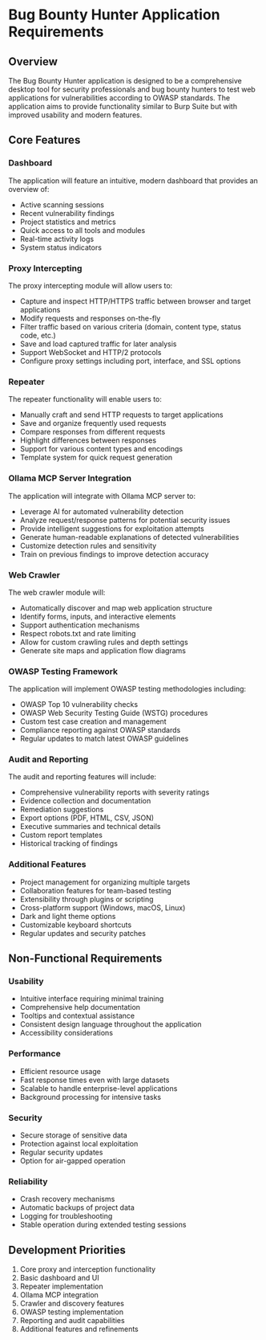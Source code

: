# Bug Bounty Hunter Application Requirements

## Overview
The Bug Bounty Hunter application is designed to be a comprehensive desktop tool for security professionals and bug bounty hunters to test web applications for vulnerabilities according to OWASP standards. The application aims to provide functionality similar to Burp Suite but with improved usability and modern features.

## Core Features

### Dashboard
The application will feature an intuitive, modern dashboard that provides an overview of:
- Active scanning sessions
- Recent vulnerability findings
- Project statistics and metrics
- Quick access to all tools and modules
- Real-time activity logs
- System status indicators

### Proxy Intercepting
The proxy intercepting module will allow users to:
- Capture and inspect HTTP/HTTPS traffic between browser and target applications
- Modify requests and responses on-the-fly
- Filter traffic based on various criteria (domain, content type, status code, etc.)
- Save and load captured traffic for later analysis
- Support WebSocket and HTTP/2 protocols
- Configure proxy settings including port, interface, and SSL options

### Repeater
The repeater functionality will enable users to:
- Manually craft and send HTTP requests to target applications
- Save and organize frequently used requests
- Compare responses from different requests
- Highlight differences between responses
- Support for various content types and encodings
- Template system for quick request generation

### Ollama MCP Server Integration
The application will integrate with Ollama MCP server to:
- Leverage AI for automated vulnerability detection
- Analyze request/response patterns for potential security issues
- Provide intelligent suggestions for exploitation attempts
- Generate human-readable explanations of detected vulnerabilities
- Customize detection rules and sensitivity
- Train on previous findings to improve detection accuracy

### Web Crawler
The web crawler module will:
- Automatically discover and map web application structure
- Identify forms, inputs, and interactive elements
- Support authentication mechanisms
- Respect robots.txt and rate limiting
- Allow for custom crawling rules and depth settings
- Generate site maps and application flow diagrams

### OWASP Testing Framework
The application will implement OWASP testing methodologies including:
- OWASP Top 10 vulnerability checks
- OWASP Web Security Testing Guide (WSTG) procedures
- Custom test case creation and management
- Compliance reporting against OWASP standards
- Regular updates to match latest OWASP guidelines

### Audit and Reporting
The audit and reporting features will include:
- Comprehensive vulnerability reports with severity ratings
- Evidence collection and documentation
- Remediation suggestions
- Export options (PDF, HTML, CSV, JSON)
- Executive summaries and technical details
- Custom report templates
- Historical tracking of findings

### Additional Features
- Project management for organizing multiple targets
- Collaboration features for team-based testing
- Extensibility through plugins or scripting
- Cross-platform support (Windows, macOS, Linux)
- Dark and light theme options
- Customizable keyboard shortcuts
- Regular updates and security patches

## Non-Functional Requirements

### Usability
- Intuitive interface requiring minimal training
- Comprehensive help documentation
- Tooltips and contextual assistance
- Consistent design language throughout the application
- Accessibility considerations

### Performance
- Efficient resource usage
- Fast response times even with large datasets
- Scalable to handle enterprise-level applications
- Background processing for intensive tasks

### Security
- Secure storage of sensitive data
- Protection against local exploitation
- Regular security updates
- Option for air-gapped operation

### Reliability
- Crash recovery mechanisms
- Automatic backups of project data
- Logging for troubleshooting
- Stable operation during extended testing sessions

## Development Priorities
1. Core proxy and interception functionality
2. Basic dashboard and UI
3. Repeater implementation
4. Ollama MCP integration
5. Crawler and discovery features
6. OWASP testing implementation
7. Reporting and audit capabilities
8. Additional features and refinements
